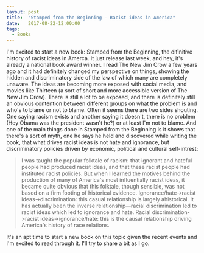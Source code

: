 ```yaml
---
layout: post
title:  "Stamped from the Beginning - Racist ideas in America"
date:   2017-08-22-12:00:00
tags:
  - Books
---
```

I'm excited to start a new book: Stamped from the Beginning, the difinitive history of racist ideas in Amerca. It just release last week, and hey, it's already a national book award winner. I read The New Jim Crow a few years ago and it had definitely changed my perspective on things, showing the hidden and discriminatory side of the law of which many are completely unaware. The ideas are becoming more exposed with social media, and movies like Thirteen (a sort of short and more accessible version of The New Jim Crow). There is still a lot to be exposed, and there is definitely still an obvious contention between different groups on what the problem is and who's to blame or not to blame. Often it seems there are two sides shouting. One saying racism exists and another saying it doesn't, there is no problem (Hey Obama was the president wasn't he?) or at least I'm not to blame. And one of the main things done in Stamped from the Beginning is it shows that there's a sort of myth, one he says he held and discovered while writing the book, that what drives racist ideas is not hate and ignorance, but discriminatory policies driven by economic, political and cultural self-intrest:

> I was taught the popular folktale of racism: that ignorant and hateful people had produced racist ideas, and that these racist people had instituted racist policies. But when I learned the motives behind the production of many of America's most influentially racist ideas, it became quite obvious that this folktale, though sensible, was not based on a firm footing of historical evidence. Ignorance/hate->racist ideas->discrimination: this casual relationship is largely ahistorical. It has actually been the inverse relationship—racial discrimination led to racist ideas which led to ignorance and hate. Racial discrimination->racist ideas->ignorance/hate: this is the causal relationship driving America's history of race relations. 

It's an apt time to start a new book on this topic given the recent events and I'm excited to read through it. I'll try to share a bit as I go.

